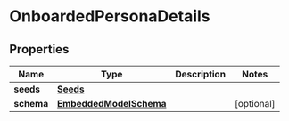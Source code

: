 
# OnboardedPersonaDetails

## Properties
Name | Type | Description | Notes
------------ | ------------- | ------------- | -------------
**seeds** | [**Seeds**](Seeds) |  | 
**schema** | [**EmbeddedModelSchema**](EmbeddedModelSchema) |  |  [optional]



